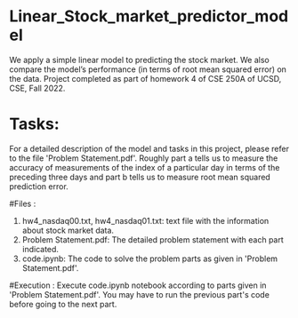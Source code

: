 # Linear_Stock_market_predictor_model
We apply a simple linear model to predicting the stock market. We also compare the model’s performance (in terms of root mean squared error) on the data. Project completed as part of homework 4 of CSE 250A of UCSD, CSE, Fall 2022.

# Tasks: 
For a detailed description of the model and tasks in this project, please refer to the file 'Problem Statement.pdf'. Roughly part a tells us to measure the accuracy of measurements of the index of a particular day in terms of the preceding three days and part b tells us to measure root mean squared prediction error. 

#Files :
1. hw4_nasdaq00.txt, hw4_nasdaq01.txt: text file with the information about stock market data. 
2. Problem Statement.pdf: The detailed problem statement with each part indicated.
3. code.ipynb: The code to solve the problem parts as given in 'Problem Statement.pdf'.

#Execution :
Execute code.ipynb notebook according to parts given in 'Problem Statement.pdf'. You may have to run the previous part's code before going to the next part.
